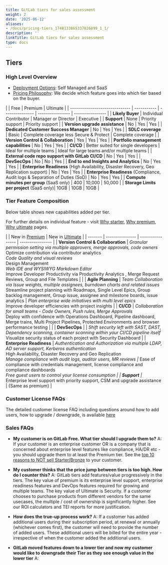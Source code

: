 ```yaml
---
title: GitLab tiers for sales assessment
weight: 2
date: '2025-06-12'
aliases:
- /docs/pricing-tiers_1748133865337826899_1_1/
description: ''
linkTitle: GitLab tiers for sales assessment
type: docs
---
```


## Tiers

### High Level Overview

- [Deployment Options](https://about.gitlab.com/features/): Self Managed and SaaS
- [Pricing Philosophy](/handbook/company/pricing/#buyer-based-tiering-clarification): We decide which feature goes into which tier based on the buyer.

|  | Free | Premium | Ultimate |
| ------------------------------  | ----------- | ---------------   | ---------------- | ---------------- |
| **Likely Buyer** | Individual Contributor | Manager or Director | Executive |
| **Support** | None | Priority support | Priority support |
| **Version upgrade assistance** | No | Yes | Yes |
| **Dedicated Customer Success Manager** | No | Yes | Yes |
| **SDLC coverage** | Basic | Complete coverage less Secure & Protect |  Complete coverage |
| **Version Control & Collaboration** | Yes | Yes | Yes |
| **Portfolio management capabilities** | No | Yes | Yes |
| **CI/CD** | Better suited for single developers | Ideal for multiple teams | Ideal for large teams and/or multiple teams |
| **External code repo support with GitLab CI/CD** | No | Yes | Yes |
| **DevSecOps** | No | No | Yes |
| **End to end Insights and Analytics** | No | Yes | Yes |
| **Enterprise Readiness** (High Availability, Disaster Recovery, Geo Replication support) | No | Yes | Yes |
| **Enterprise Readiness** (Compliance, Audit logs & Separation of Duties (SoD) | No | Yes | Yes |
| **Compute minutes per group** (SaaS only) | 400 |  10,000 |  50,000 |
| **Storage Limits per project** (SaaS only)| 10GB |  10GB |  10GB |

### Tier Feature Composition

Below table shows new capabilities added per tier.

For further details on individual feature - visit [Why starter](https://about.gitlab.com/pricing/premium/), [Why premium](https://about.gitlab.com/pricing/premium/), [Why ultimate](https://about.gitlab.com/pricing/ultimate/) pages.

|  | New in [Premium](https://about.gitlab.com/pricing/premium/) | New in [Ultimate](https://about.gitlab.com/pricing/ultimate/) |
| ------- | ---------------   | ---------------- | ---------------- |
| **Version Control & Collaboration** |  *Granular permission setting via multiple approvers, merge approvals, code owners <br>* Optimize contribution via contributor analytics <br> *Code Quality and visual reviews <br>* Design Management <br> *Web IDE and WYSIWYG Markdown Editor <br>* Improve Developer Productivity via Productivity Analytics , Merge Request Reviews, Group and File Templates | |
| **Agile Planning** | *Team Collaboration via Issue weights, multiple assignees, burndown charts and related issues <br>* Streamline project planning with Roadmaps, Single Level Epics, Group backlog management, Group issue, assignee and milestone boards, issue analytics | *Plan enterprise wide initiatives with multi level epics <br>* Improve developer efficiencies with project insights |
| **CI/CD** | *Collaboration for small teams - Code Owners, Push rules, Merge Approvals <br>* Deploy with confidence with Operations Dashboard, Pipeline dashboard, Merge trains, Multi Project Pipelines, Protected Environments and browser performance testing |  |
| **DevSecOps** | |  *Shift security left with SAST, DAST, Dependency scanning, container scanning within your CI/CD pipeline itself <br>* Visualize security status of each project with Security Dashboard |
| **Enterprise Readiness** | *Authentication and Authorization via multiple LDAP, AD server support, Kerberos authentication <br>* High Availability, Disaster Recovery and Geo Replication <br> *Manage compliance with audit logs, auditor users, MR reviews |* Ease of compliance with credentials management, license compliance and compliance dashboards <br> *Free guest users to control your license consumption |
| **Support** |* Enterprise level support with priority support, CSM and upgrade assistance | {Same as premium} |

### Customer License FAQs

The detailed customer license FAQ including questions around how to add users, how to upgrade / downgrade, is available [here](https://about.gitlab.com/pricing/licensing-faq/)

### Sales FAQs

- **My customer is on GitLab Free. What tier should I upgrade them to?**
A: If your customer is an enterprise customer OR is a company that is concerned about enterprise level features like compliance, HA/DR etc - you should upgrade them to at least the Premium tier. See the [top 10 reasons to NOT sell Starter/Bronze](https://docs.google.com/presentation/d/1pJ3qrDh7fd4UQ9njs1K4LrQG2UL2TwlWUJjPGgQrmS0/edit#slide=id.p) to your customer.

- **My customer thinks that the price jump between tiers is too high. How do I counter this?**
A: GitLab tiers add features/value progressively in the tiers. The key value of premium is its enterprise level support, enterprise readiness features and DevOps features required for growing and multiple teams. The key value of Ultimate is Security. If a customer chooses to purchase  products from different vendors for the same usecases, the multiple / cost of ownership is significantly higher. See our ROI calculators and TEI reports for more justification.

- **How does the true-up process work?**
A: If a customer has added additional users during their subscription period, at renewal or annually (whichever comes first), the customer will need to provide the number of added users. These additional users will be billed for the entire year - irrespective of when the customer added the additional users.

- **GitLab moved features down to a lower tier and now my customer would like to downgrade their Tier as they see enough value in the lower tier**
A:
